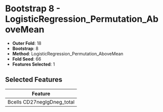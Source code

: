 # Bootstrap 8 - LogisticRegression_Permutation_AboveMean

- **Outer Fold**: 18
- **Bootstrap**: 8
- **Method**: LogisticRegression_Permutation_AboveMean
- **Fold Seed**: 66
- **Features Selected**: 1

## Selected Features

| Feature |
|---------|
| Bcells CD27negIgDneg_total |
